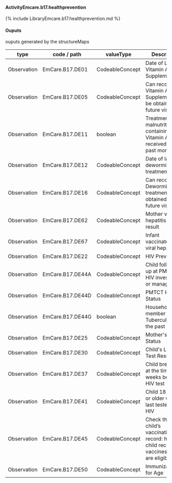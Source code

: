 #### ActivityEmcare.b17.healthprevention

{% include LibraryEmcare.b17.healthprevention.md %}
#### Ouputs

ouputs generated by the structureMaps

| type | code / path | valueType | Description |
|---|---|---|---|
| Observation | EmCare.B17.DE01 | CodeableConcept | Date of Last Vitamin A Supplementation |
| Observation | EmCare.B17.DE05 | CodeableConcept | Can record of Vitamin A Supplementation be obtained at a future visit? |
| Observation | EmCare.B17.DE11 | boolean | Treatment for malnutrition containing Vitamin A received in the past month? |
| Observation | EmCare.B17.DE12 | CodeableConcept | Date of last deworming treatment |
| Observation | EmCare.B17.DE16 | CodeableConcept | Can record of Deworming treatment be obtained at a future visit? |
| Observation | EmCare.B17.DE62 | CodeableConcept | Mother viral hepatitis B test result |
| Observation | EmCare.B17.DE67 | CodeableConcept | Infant vaccinated for viral hepatitis B |
| Observation | EmCare.B17.DE22 | CodeableConcept | HIV Prevalence |
| Observation | EmCare.B17.DE44A | CodeableConcept | Child followed up at PMTCT for HIV investigation or management |
| Observation | EmCare.B17.DE44D | CodeableConcept | PMTCT HIV Status |
| Observation | EmCare.B17.DE44G | boolean | Household member with Tuberculosis in the past 5 years |
| Observation | EmCare.B17.DE25 | CodeableConcept | Mother's HIV Status |
| Observation | EmCare.B17.DE30 | CodeableConcept | Child's Last HIV Test Results |
| Observation | EmCare.B17.DE37 | CodeableConcept | Child breastfed at the time or 6 weeks before HIV test |
| Observation | EmCare.B17.DE41 | CodeableConcept | Child 18 months or older when last tested for HIV |
| Observation | EmCare.B17.DE45 | CodeableConcept | Check the child’s vaccination record: has the child received all vaccines they are eligible for |
| Observation | EmCare.B17.DE50 | CodeableConcept | Immunizations for Age |

